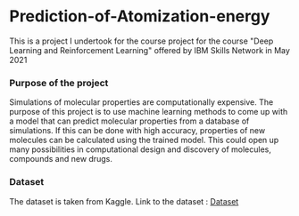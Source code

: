 # Prediction-of-Atomization-energy
This is a project I undertook for the course project for the course "Deep Learning and Reinforcement Learning" offered by IBM Skills Network in May 2021

### Purpose of the project
Simulations of molecular properties are computationally expensive. The purpose of this project is to use machine learning methods to come up with a model that can predict molecular properties from a database of simulations. If this can be done with high accuracy, properties of new molecules can be calculated using the trained model. This could open up many possibilities in computational design and discovery of molecules, compounds and new drugs.

### Dataset
The dataset is taken from Kaggle. Link to the dataset : [Dataset](https://www.kaggle.com/datasets/burakhmmtgl/energy-molecule)
